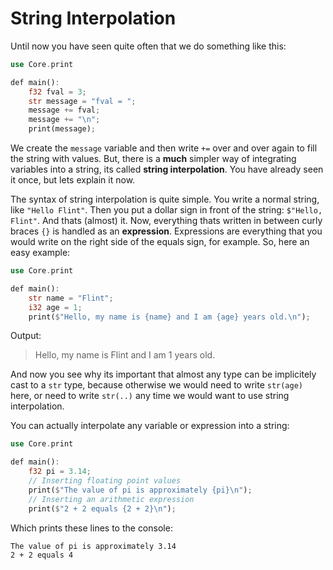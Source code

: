 # String Interpolation

Until now you have seen quite often that we do something like this:

```rs
use Core.print

def main():
    f32 fval = 3;
    str message = "fval = ";
    message += fval;
    message += "\n";
    print(message);
```

We create the `message` variable and then write `+=` over and over again to fill the string with values. But, there is a **much** simpler way of integrating variables into a string, its called **string interpolation**. You have already seen it once, but lets explain it now.

The syntax of string interpolation is quite simple. You write a normal string, like `"Hello Flint"`. Then you put a dollar sign in front of the string: `$"Hello, Flint"`. And thats (almost) it. Now, everything thats written in between curly braces `{}` is handled as an **expression**. Expressions are everything that you would write on the right side of the equals sign, for example. So, here an easy example:


```rs
use Core.print

def main():
    str name = "Flint";
    i32 age = 1;
    print($"Hello, my name is {name} and I am {age} years old.\n");
```

Output:

> Hello, my name is Flint and I am 1 years old.

And now you see why its important that almost any type can be implicitely cast to a `str` type, because otherwise we would need to write `str(age)` here, or need to write `str(..)` any time we would want to use string interpolation.

You can actually interpolate any variable or expression into a string:

```rs
use Core.print

def main():
    f32 pi = 3.14;
    // Inserting floating point values
    print($"The value of pi is approximately {pi}\n");
    // Inserting an arithmetic expression
    print($"2 + 2 equals {2 + 2}\n");
```

Which prints these lines to the console:

```
The value of pi is approximately 3.14
2 + 2 equals 4
```

